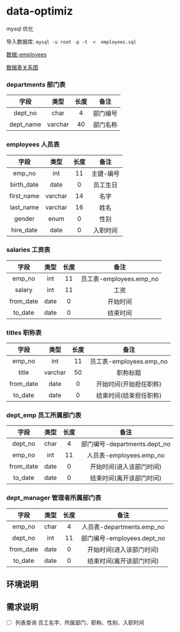 # data-optimiz

mysql 优化

导入数据库: `mysql -u root -p -t  <  employees.sql`

[数据-employees](https://github.com/datacharmer/test_db)

[数据表关系图](https://dev.mysql.com/doc/employee/en/sakila-structure.html)

### departments 部门表

| 字段 | 类型 | 长度 | 备注 |
|:---:|:-----:|:----:|:---:|
| dept_no | char | 4 | 部门编号 | 
| dept_name | varchar | 40 | 部门名称 |

### employees 人员表

| 字段 | 类型 | 长度 | 备注 |
|:---:|:-----:|:----:|:---:|
| emp_no | int | 11 | 主键-编号 |
| birth_date | date | 0 | 员工生日 |
| first_name | varchar | 14 | 名字 |
| last_name | varchar | 16 | 姓名 | 
| gender | enum | 0 | 性别 |
| hire_date | date | 0 | 入职时间 | 

### salaries 工资表

| 字段 | 类型 | 长度 | 备注 |
|:---:|:-----:|:----:|:---:|
| emp_no | int | 11 | 员工表-employees.emp_no |
| salary | int | 11 | 工资 | 
| from_date | date | 0 | 开始时间 | 
| to_date | date | 0 | 结束时间 |

### titles 职称表

| 字段 | 类型 | 长度 | 备注 |
|:---:|:-----:|:----:|:---:|
| emp_no | int | 11 | 员工表-employees.emp_no |
| title | varchar | 50 | 职称标题 |
| from_date | date | 0 | 开始时间(开始担任职称) |
| to_date | date | 0 | 结束时间(结束担任职称) |

### dept_emp 员工所属部门表

| 字段 | 类型 | 长度 | 备注 |
|:---:|:-----:|:----:|:---:|
| dept_no | char | 4 | 部门编号-departments.dept_no|
| emp_no | int | 11 | 人员表-employees.emp_no |
| from_date | date | 0 | 开始时间(进入该部门时间) |
| to_date | date | 0 | 结束时间(离开该部门时间) |

### dept_manager 管理者所属部门表

| 字段 | 类型 | 长度 | 备注 |
|:---:|:-----:|:----:|:---:|
| emp_no | char | 4 |  人员表-departments.emp_no|
| dept_no | int | 11 | 部门编号-employees.dept_no |
| from_date | date | 0 | 开始时间(进入该部门时间) |
| to_date | date | 0 | 结束时间(离开该部门时间) |


## 环境说明


## 需求说明

- [ ] 列表查询 员工名字、所属部门、职称、性别、入职时间



